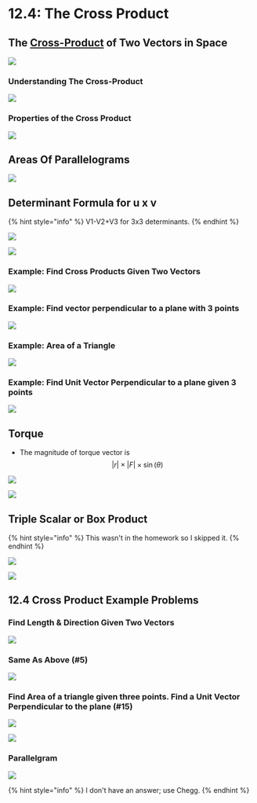 # 12.4: The Cross Product

## The [Cross-Product](https://www.mathsisfun.com/algebra/vectors-cross-product.html) of Two Vectors in Space

![](<../../../../.gitbook/assets/image (249).png>)

### Understanding The Cross-Product

![](<../../../../.gitbook/assets/image (250).png>)

### Properties of the Cross Product

![](<../../../../.gitbook/assets/image (251).png>)

## Areas Of Parallelograms

![](<../../../../.gitbook/assets/image (277).png>)

## Determinant Formula for u x v

{% hint style="info" %}
V1-V2+V3 for 3x3 determinants.&#x20;
{% endhint %}

![](<../../../../.gitbook/assets/image (255).png>)

![](<../../../../.gitbook/assets/image (252).png>)

### Example: Find Cross Products Given Two Vectors

![](<../../../../.gitbook/assets/image (253).png>)

### Example: Find vector perpendicular to a plane with 3 points

![](<../../../../.gitbook/assets/image (254).png>)

### Example: Area of a Triangle

![](<../../../../.gitbook/assets/image (256).png>)

### Example: Find Unit Vector Perpendicular to a plane given 3 points

![](<../../../../.gitbook/assets/image (257).png>)

## Torque

* The magnitude of torque vector is $$|r| \times |F| \times \sin(\theta)$$&#x20;

![](<../../../../.gitbook/assets/image (259).png>)

![](<../../../../.gitbook/assets/image (258).png>)

## Triple Scalar or Box Product

{% hint style="info" %}
This wasn't in the homework so I skipped it.
{% endhint %}

![](<../../../../.gitbook/assets/image (260).png>)

![](<../../../../.gitbook/assets/image (261).png>)

## 12.4 Cross Product Example Problems

### Find Length & Direction Given Two Vectors

![](<../../../../.gitbook/assets/image (265).png>)

### Same As Above (#5)

![](<../../../../.gitbook/assets/image (267).png>)

### Find Area of a triangle given three points. Find a Unit Vector Perpendicular to the plane (#15)

![](<../../../../.gitbook/assets/HW 2-Michael Chase-1.jpg>)

![](<../../../../.gitbook/assets/HW 2-Michael Chase-2.jpg>)

### Parallelgram

![](<../../../../.gitbook/assets/image (268).png>)

{% hint style="info" %}
I don't have an answer; use Chegg.
{% endhint %}

